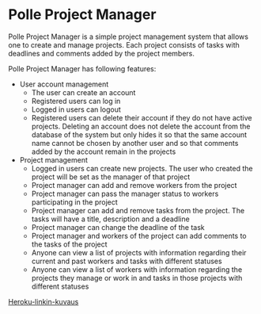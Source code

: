 # Polle Project Manager
Polle Project Manager is a simple project management system that allows one to create and manage projects. Each project consists of tasks with deadlines and comments added by the project members.

Polle Project Manager has following features:
* User account management
    - The user can create an account
    - Registered users can log in
    - Logged in users can logout
    - Registered users can delete their account if they do not have active projects. Deleting an account does not delete the account from the database of the system but only hides it so that the same account name cannot be chosen by another user and so that comments added by the account remain in the projects
* Project management
    - Logged in users can create new projects. The user who created the project will be set as the manager of that project
    - Project manager can add and remove workers from the project
    - Project manager can pass the manager status to workers participating in the project
    - Project manager can add and remove tasks from the project. The tasks will have a title, description and a deadline
    - Project manager can change the deadline of the task
    - Project manager and workers of the project can add comments to the tasks of the project
    - Anyone can view a list of projects with information regarding their current and past workers and tasks with different statuses
    - Anyone can view a list of workers with information regarding the projects they manage or work in and tasks in those projects with different statuses

[Heroku-linkin-kuvaus](https://polle.herokuapp.com/)
